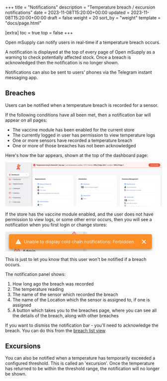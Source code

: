 +++
title = "Notifications"
description = "Temperature breach / excursion notifications"
date = 2023-11-08T15:20:00+00:00
updated = 2023-11-08T15:20:00+00:00
draft = false
weight = 20
sort_by = "weight"
template = "docs/page.html"

[extra]
toc = true
top = false
+++

Open mSupply can notify users in real-time if a temperature breach occurs. 

A notification is displayed at the top of every page of Open mSupply as a warning to check potentially affected stock. Once a breach is acknowledged then the notification is no longer shown.

Notifications can also be sent to users' phones via the Telegram instant messaging app. 


## Breaches

Users can be notified when a temperature breach is recorded for a sensor. 

If the following conditions have all been met, then a notification bar will appear on all pages:

- The vaccine module has been enabled for the current store
- The currently logged in user has permission to view temperature logs
- One or more sensors have recorded a temperature breach
- One or more of those breaches has not been acknowledged

Here's how the bar appears, shown at the top of the dashboard page:

![notification bar](images/notification_bar.png)

<div class="tip">If the store has the vaccine module enabled, and the user does not have permission to view logs, or some other error occurs, then you will see a notification when you first login or change stores: 
</div>


![](images/notification_warning.png)

This is just to let you know that this user won't be notified if a breach occurs.



The notification panel shows:
1. How long ago the breach was recorded
2. The temperature reading
3. The name of the sensor which recorded the breach
4. The name of the Location which the sensor is assigned to, if one is assigned
5. A button which takes you to the breaches page, where you can see all the details of the breach, along with other breaches

If you want to dismiss the notification bar - you'll need to acknowledge the breach. You can do this from the [breach list view](/docs/coldchain/monitoring/#acknowledging-breaches)


## Excursions

You can also be notified when a temperature has temporarily exceeded a configured threshold. This is called an 'excursion'. Once the temperature has returned to be within the threshold range, the notification will no longer be shown.